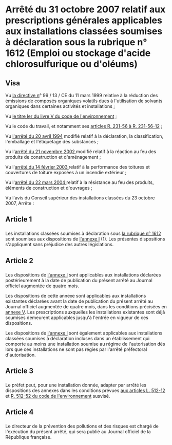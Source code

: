# Arrêté du 31 octobre 2007  relatif aux prescriptions générales applicables aux installations classées soumises à déclaration sous la rubrique n° 1612 (Emploi ou stockage d'acide chlorosulfurique ou d'oléums)

## Visa

Vu [la directive n](https://aida.ineris.fr/consultation_document/1015)° 99 / 13 / CE du 11 mars 1999 relative à la réduction des émissions de composés organiques volatils dues à l'utilisation de solvants organiques dans certaines activités et installations ; 

Vu [le titre Ier du livre V du code de l'environnement](https://aida.ineris.fr/consultation_document/lmv1_1269#Titre_I) ; 

Vu le code du travail, et notamment ses [articles R. 231-56 à R. 231-56-12](https://www.legifrance.gouv.fr/affichCodeArticle.do?cidTexte=LEGITEXT000006072050&idArticle=LEGIARTI000006806539&dateTexte=29990101&categorieLien=cid) ; 

Vu [l'arrêté du 20 avril 1994](https://aida.ineris.fr/consultation_document/5827) modifié relatif à la déclaration, la classification, l'emballage et l'étiquetage des substances ; 

Vu l'[arrêté du 21 novembre 2002 ](https://www.legifrance.gouv.fr/affichTexte.do?cidTexte=JORFTEXT000000234156&categorieLien=cid)modifié relatif à la réaction au feu des produits de construction et d'aménagement ; 

Vu l'[arrêté du 14 février 2003 ](https://www.legifrance.gouv.fr/affichTexte.do?cidTexte=JORFTEXT000000778052&categorieLien=cid)relatif à la performance des toitures et couvertures de toiture exposées à un incendie extérieur ; 

Vu l'[arrêté du 22 mars 2004 ](https://www.legifrance.gouv.fr/affichTexte.do?cidTexte=JORFTEXT000000249854&categorieLien=cid)relatif à la résistance au feu des produits, éléments de construction et d'ouvrages ; 

Vu l'avis du Conseil supérieur des installations classées du 23 octobre 2007, Arrête :

## Article 1

### 

Les installations classées soumises à déclaration sous [la rubrique n° 1612](https://aida.ineris.fr/consultation_document/10509) sont soumises aux dispositions de [l'annexe I](#annexe-i :-prescriptions-générales-applicables-aux-installations-classées-pour-la-protection-de-l’environnement-soumises-à-déclaration-sous-la-rubrique-n°-1612-(emploi-ou-stockage-d’acide-chlorosulfurique-ou-d’oléums)) (1).  Les présentes dispositions s'appliquent sans préjudice des autres législations.

## Article 2

### 

Les dispositions de [l'annexe I](#annexe-i :-prescriptions-générales-applicables-aux-installations-classées-pour-la-protection-de-l’environnement-soumises-à-déclaration-sous-la-rubrique-n°-1612-(emploi-ou-stockage-d’acide-chlorosulfurique-ou-d’oléums)) sont applicables aux installations déclarées postérieurement à la date de publication du présent arrêté au Journal officiel augmentée de quatre mois.

Les dispositions de cette annexe sont applicables aux installations existantes déclarées avant la date de publication du présent arrêté au Journal officiel augmentée de quatre mois, dans les conditions précisées en [annexe V](#annexe-v-:-dispositions-applicables-aux-installations-existantes). Les prescriptions auxquelles les installations existantes sont déjà soumises demeurent applicables jusqu'à l'entrée en vigueur de ces dispositions.

Les dispositions de [l'annexe I](#annexe-i :-prescriptions-générales-applicables-aux-installations-classées-pour-la-protection-de-l’environnement-soumises-à-déclaration-sous-la-rubrique-n°-1612-(emploi-ou-stockage-d’acide-chlorosulfurique-ou-d’oléums)) sont également applicables aux installations classées soumises à déclaration incluses dans un établissement qui comporte au moins une installation soumise au régime de l'autorisation dès lors que ces installations ne sont pas régies par l'arrêté préfectoral d'autorisation.

## Article 3

### 

Le préfet peut, pour une installation donnée, adapter par arrêté les dispositions des annexes dans les conditions prévues [aux articles L. 512-12](https://aida.ineris.fr/consultation_document/lmv1_1269#Article_L._512-12) et [R. 512-52 du code de l'environnement](https://www.legifrance.gouv.fr/affichCodeArticle.do?cidTexte=LEGITEXT000006074220&idArticle=LEGIARTI000006838729&dateTexte=&categorieLien=cid) susvisé.

## Article 4

### 

Le directeur de la prévention des pollutions et des risques est chargé de l'exécution du présent arrêté, qui sera publié au Journal officiel de la République française.